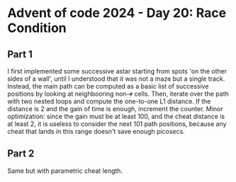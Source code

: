 # Advent of code 2024 - Day 20: Race Condition

## Part 1

I first implemented some successive astar starting from spots 'on the other sides of a wall', until I understood that it was not a maze but a single track.
Instead, the main path can be computed as a basic list of successive positions by looking at neighbooring non-`#` cells.
Then, iterate over the path with two nested loops and compute the one-to-one L1 distance. If the distance is 2 and the gain of time is enough, increment the counter.
Minor optimization: since the gain must be at least 100, and the cheat distance is at least 2, it is useless to consider the next 101 path positions, because any cheat that lands in this range doesn't save enough picosecs.

## Part 2

Same but with parametric cheat length.
